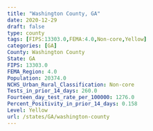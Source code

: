```yaml
---
title: "Washington County, GA"
date: 2020-12-29
draft: false
type: county
tags: [FIPS:13303.0,FEMA:4.0,Non-core,Yellow]
categories: [GA]
County: Washington County
State: GA
FIPS: 13303.0
FEMA_Region: 4.0
Population: 20374.0
NCHS_Urban_Rural_Classification: Non-core
Tests_in_prior_14_days: 260.0
Fourteen_day_test_rate_per_100000: 1276.0
Percent_Positivity_in_prior_14_days: 0.158
Level: Yellow
url: /states/GA/washington-county
---
```




